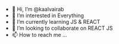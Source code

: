 - 👋 Hi, I’m @kaalvairab
- 👀 I’m interested in Everything
- 🌱 I’m currently learning JS & REACT
- 💞️ I’m looking to collaborate on REACT JS
- 📫 How to reach me ...

<!---
kaalvairab/kaalvairab is a ✨ special ✨ repository because its `README.md` (this file) appears on your GitHub profile.
You can click the Preview link to take a look at your changes.
--->
